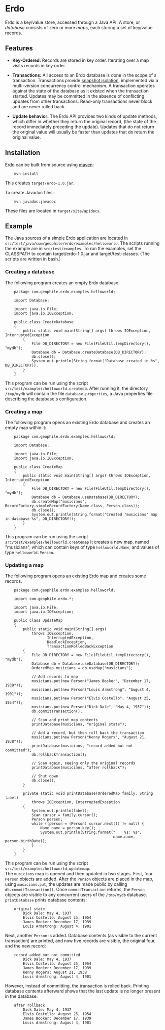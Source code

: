 # Erdo

Erdo is a key/value store, accessed through a Java API. A store, or
*database* consists of zero or more *maps*, each storing a set of
key/value records.

## Features

* **Key-Ordered:** Records are stored in key order. Iterating over a map
visits records in key order.

* **Transactions:** All access to an Erdo database is done in the
scope of a transaction. Transactions provide [snapshot
isolation](http://en.wikipedia.org/wiki/Snapshot_isolation),
implemented via a multi-version concurrency control mechanism. A
transaction operates against the state of the database as it existed
when the transaction started. Updates may be committed in the absence
of conflicting updates from other transactions. Read-only transactions
never block and are never rolled back.

* **Update behavior:** The Erdo API provides two kinds of update
methods, which differ in whether they return the original record,
(the state of the record immediately preceding the update). Updates that do not
return the original value will usually be faster than updates that do
return the original value.

## Installation

Erdo can be built from source using [maven](http://maven.apache.org):

        mvn install

This creates `target/erdo-1.0.jar`.

To create Javadoc files:

        mvn javadoc:javadoc

These files are located in `target/site/apidocs`.

## Example

The Java sources of a simple Erdo application are located in
`src/test/java/com/geophile/erdo/examples/helloworld`. The scripts
running the example are in `src/test/examples`. To run the examples,
set the CLASSPATH to contain target/erdo-1.0.jar and
target/test-classes. (The scripts are written in bash.)

### Creating a database

The following program creates an empty Erdo database.

        package com.geophile.erdo.examples.helloworld;

        import Database;
        
        import java.io.File;
        import java.io.IOException;

        public class CreateDatabase
        {
            public static void main(String[] args) throws IOException, InterruptedException
            {
                File DB_DIRECTORY = new File(FileUtil.tempDirectory(), "mydb");
                Database db = Database.createDatabase(DB_DIRECTORY);
                db.close();
                System.out.println(String.format("Database created in %s", DB_DIRECTORY));
            }
        }

This program can be run using the script
`src/test/examples/helloworld.createdb`.  After running it, the
directory `/tmp/mydb` will contain the file `database.properties`, a
Java properties file describing the database's configuration.

### Creating a map

The following program opens an existing Erdo database and creates an
empty map within it:

        package com.geophile.erdo.examples.helloworld;
        
        import Database;
        
        import java.io.File;
        import java.io.IOException;

        public class CreateMap
        {
            public static void main(String[] args) throws IOException, InterruptedException
            {
                File DB_DIRECTORY = new File(FileUtil.tempDirectory(), "mydb");
                Database db = Database.useDatabase(DB_DIRECTORY);
                db.createMap("musicians", RecordFactory.simpleRecordFactory(Name.class, Person.class));
                db.close();
                System.out.println(String.format("Created 'musicians' map in database %s", DB_DIRECTORY));
            }
        }

This program can be run using the script `src/test/examples/helloworld.createmap`
It creates a new map, named "musicians", which can contain keys of type `helloworld.Name`,
and values of type `helloworld.Person`.

### Updating a map

The following program opens an existing Erdo map and creates some records.
    
        package com.geophile.erdo.examples.helloworld;
        
        import com.geophile.erdo.*;
        
        import java.io.File;
        import java.io.IOException;
        
        public class UpdateMap
        {
            public static void main(String[] args)
                throws IOException,
                       InterruptedException,
                       DeadlockException,
                       TransactionRolledBackException
            {
                File DB_DIRECTORY = new File(FileUtil.tempDirectory(), "mydb");
                Database db = Database.useDatabase(DB_DIRECTORY);
                OrderedMap musicians = db.useMap("musicians");
        
                // Add records to map
                musicians.put(new Person("James Booker", "December 17, 1939"));
                musicians.put(new Person("Louis Armstrong", "August 4, 1901"));
                musicians.put(new Person("Elvis Costello", "August 25, 1954"));
                musicians.put(new Person("Dick Dale", "May 4, 1937"));
                db.commitTransaction();
        
                // Scan and print map contents
                printDatabase(musicians, "original state");
        
                // Add a record, but then roll back the transaction
                musicians.put(new Person("Kenny Rogers", "August 21, 1938"));
                printDatabase(musicians, "record added but not committed");
                db.rollbackTransaction();
        
                // Scan again, seeing only the original records
                printDatabase(musicians, "after rollback");
        
                // Shut down
                db.close();
            }
        
            private static void printDatabase(OrderedMap family, String label)
                throws IOException, InterruptedException
            {
                System.out.println(label);
                Scan cursor = family.cursor();
                Person person;
                while ((person = (Person) cursor.next()) != null) {
                    Name name = person.key();
                    System.out.println(String.format("    %s: %s", 
                                                     name.name, person.birthDate));
                }
            }
        }

This program can be run using the script `src/test/examples/helloworld.updatemap`.    
The `musicians` map is opened and then updated in two stages. First, four
`Person` objects are added. After the `Person` objects are
placed in the map, using `musicians.put`, the updates are made public by
calling `db.commitTransaction()`. Once `commitTransaction` returns, the
`Person` objects are visible to any concurrent users of the `/tmp/mydb`
database. `printDatabase` prints database contents:

        original state
            Dick Dale: May 4, 1937
            Elvis Costello: August 25, 1954
            James Booker: December 17, 1939
            Louis Armstrong: August 4, 1901
    
Next, another `Person` is added. Database contents (as
visible to the current transaction) are printed, and now five records
are visible, the original four, and the new record:
    
        record added but not committed
            Dick Dale: May 4, 1937
            Elvis Costello: August 25, 1954
            James Booker: December 17, 1939
            Kenny Rogers: August 21, 1938
            Louis Armstrong: August 4, 1901
    
However, instead of committing, the transaction is rolled
back. Printing database contents afterward shows that the last update
is no longer present in the database.

        after rollback
            Dick Dale: May 4, 1937
            Elvis Costello: August 25, 1954
            James Booker: December 17, 1939
            Louis Armstrong: August 4, 1901
